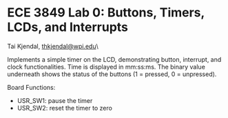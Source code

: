 # ECE 3849 Lab 0: Buttons, Timers, LCDs, and Interrupts
Tai Kjendal, thkjendal@wpi.edu\

Implements a simple timer on the LCD, demonstrating button, interrupt, and clock functionalities.
Time is displayed in mm:ss:ms. The binary value underneath shows the status of the buttons
(1 = pressed, 0 = unpressed).

Board Functions:
- USR_SW1: pause the timer
- USR_SW2: reset the timer to zero
